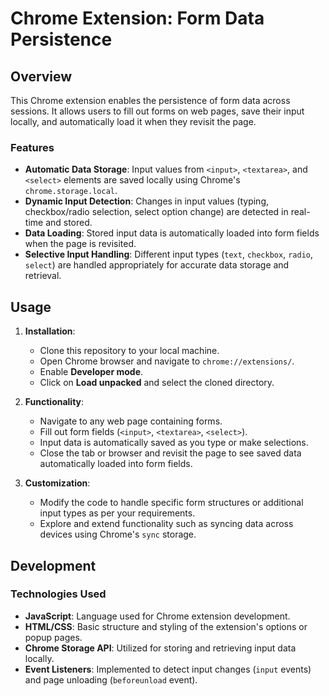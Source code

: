 # Chrome Extension: Form Data Persistence

## Overview

This Chrome extension enables the persistence of form data across sessions. It allows users to fill out forms on web pages, save their input locally, and automatically load it when they revisit the page.

### Features

- **Automatic Data Storage**: Input values from `<input>`, `<textarea>`, and `<select>` elements are saved locally using Chrome's `chrome.storage.local`.
- **Dynamic Input Detection**: Changes in input values (typing, checkbox/radio selection, select option change) are detected in real-time and stored.
- **Data Loading**: Stored input data is automatically loaded into form fields when the page is revisited.
- **Selective Input Handling**: Different input types (`text`, `checkbox`, `radio`, `select`) are handled appropriately for accurate data storage and retrieval.

## Usage

1. **Installation**: 
   - Clone this repository to your local machine.
   - Open Chrome browser and navigate to `chrome://extensions/`.
   - Enable **Developer mode**.
   - Click on **Load unpacked** and select the cloned directory.

2. **Functionality**:
   - Navigate to any web page containing forms.
   - Fill out form fields (`<input>`, `<textarea>`, `<select>`).
   - Input data is automatically saved as you type or make selections.
   - Close the tab or browser and revisit the page to see saved data automatically loaded into form fields.

3. **Customization**:
   - Modify the code to handle specific form structures or additional input types as per your requirements.
   - Explore and extend functionality such as syncing data across devices using Chrome's `sync` storage.

## Development

### Technologies Used

- **JavaScript**: Language used for Chrome extension development.
- **HTML/CSS**: Basic structure and styling of the extension's options or popup pages.
- **Chrome Storage API**: Utilized for storing and retrieving input data locally.
- **Event Listeners**: Implemented to detect input changes (`input` events) and page unloading (`beforeunload` event).